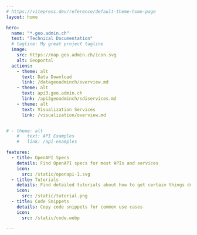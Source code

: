 ```yaml
---
# https://vitepress.dev/reference/default-theme-home-page
layout: home

hero:
  name: "*.geo.admin.ch"
  text: "Technical Documentation"
  # tagline: My great project tagline
  image:
    src: https://map.geo.admin.ch/icon.svg
    alt: Geoportal
  actions:
    - theme: alt
      text: Data Download
      link: /datageoadminch/overview.md
    - theme: alt
      text: api3.geo.admin.ch
      link: /api3geoadminch/sdiservices.md
    - theme: alt
      text: Visualization Services
      link: /visualization/overview.md


# - theme: alt
    #   text: API Examples
    #   link: /api-examples

features:
  - title: OpenAPI Specs
    details: Find OpenAPI specs for most APIs and services
    icon:
      src: /static/openapi-1.svg
  - title: Tutorials
    details: Find detailed tutorials about how to get certain things done
    icon:
      src: /static/tutorial.png
  - title: Code Snippets
    details: Copy code snippets for common use cases
    icon:
      src: /static/code.webp

---
```


